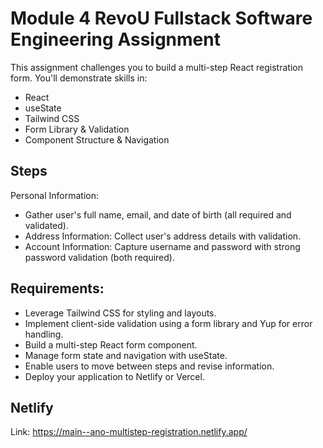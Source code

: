 
# Module 4 RevoU Fullstack Software Engineering Assignment

This assignment challenges you to build a multi-step React registration form. You'll demonstrate skills in:
- React
- useState
- Tailwind CSS
- Form Library & Validation
- Component Structure & Navigation


## Steps

Personal Information:
- Gather user's full name, email, and date of birth (all required and validated).
- Address Information: Collect user's address details with validation.
- Account Information: Capture username and password with strong password validation (both required).


## Requirements:

- Leverage Tailwind CSS for styling and layouts.
- Implement client-side validation using a form library and Yup for error handling.
- Build a multi-step React form component.
- Manage form state and navigation with useState.
- Enable users to move between steps and revise information.
- Deploy your application to Netlify or Vercel.

## Netlify
Link: https://main--ano-multistep-registration.netlify.app/ 